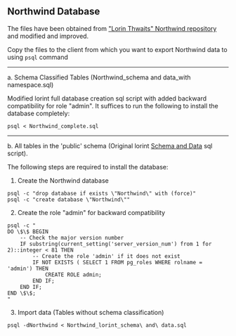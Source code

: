 ## Northwind Database
The files have been obtained from ["Lorin Thwaits" Northwind repository](https://github.com/lorint/Northwind) and modified and improved.

Copy the files to the client from which you want to export Northwind data to using `psql` command

---

a. Schema Classified Tables (Northwind_schema and data_with namespace.sql)

Modified lorint full database creation sql script with added backward compatibility for role "admin".
 It suffices to run the following to install the database completely:
```shell
psql < Northwind_complete.sql
```
---
b. All tables in the 'public' schema (Original lorint <ins>Schema and Data</ins> sql script).

The following steps are required to install
 the database:
 1. Create the Northwind database
```shell
psql -c "drop database if exists \"Northwind\" with (force)"
psql -c "create database \"Northwind\""
```
 2. Create the role "admin" for backward compatibility
```shell
psql -c "
DO \$\$ BEGIN
    -- Check the major version number
    IF substring(current_setting('server_version_num') from 1 for 2)::integer < 81 THEN
        -- Create the role 'admin' if it does not exist
        IF NOT EXISTS ( SELECT 1 FROM pg_roles WHERE rolname = 'admin') THEN
            CREATE ROLE admin;
        END IF;
    END IF;
END \$\$;
"
```
 3. Import data (Tables without schema classification)
```shell
psql -dNorthwind < Northwind_lorint_schema\ and\ data.sql
```

